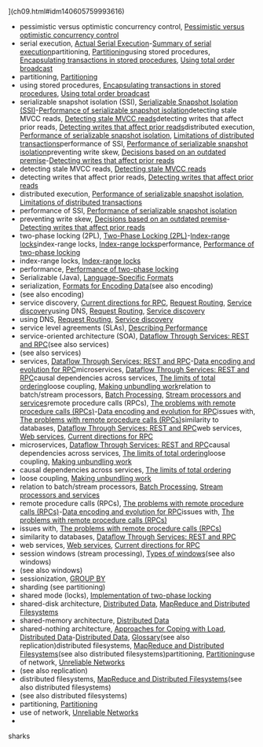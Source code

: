 ](ch09.html#idm140605759993616)
* pessimistic versus optimistic concurrency control, [Pessimistic versus optimistic concurrency control](ch07.html#idm140605761378960)
* serial execution, [Actual Serial Execution](ch07.html#ix_serialexecute)-[Summary of serial execution](ch07.html#idm140605761520512)partitioning, [Partitioning](ch07.html#idm140605761545104)using stored procedures, [Encapsulating transactions in stored procedures](ch07.html#idm140605761606352), [Using total order broadcast](ch09.html#idm140605759458432)
* partitioning, [Partitioning](ch07.html#idm140605761545104)
* using stored procedures, [Encapsulating transactions in stored procedures](ch07.html#idm140605761606352), [Using total order broadcast](ch09.html#idm140605759458432)
* serializable snapshot isolation (SSI), [Serializable Snapshot Isolation (SSI)](ch07.html#ix_serializeSSI)-[Performance of serializable snapshot isolation](ch07.html#idm140605761266224)detecting stale MVCC reads, [Detecting stale MVCC reads](ch07.html#idm140605761341440)detecting writes that affect prior reads, [Detecting writes that affect prior reads](ch07.html#idm140605761305232)distributed execution, [Performance of serializable snapshot isolation](ch07.html#idm140605761277152), [Limitations of distributed transactions](ch09.html#idm140605759036128)performance of SSI, [Performance of serializable snapshot isolation](ch07.html#idm140605761283744)preventing write skew, [Decisions based on an outdated premise](ch07.html#ix_ssiwrskew)-[Detecting writes that affect prior reads](ch07.html#idm140605761291376)
* detecting stale MVCC reads, [Detecting stale MVCC reads](ch07.html#idm140605761341440)
* detecting writes that affect prior reads, [Detecting writes that affect prior reads](ch07.html#idm140605761305232)
* distributed execution, [Performance of serializable snapshot isolation](ch07.html#idm140605761277152), [Limitations of distributed transactions](ch09.html#idm140605759036128)
* performance of SSI, [Performance of serializable snapshot isolation](ch07.html#idm140605761283744)
* preventing write skew, [Decisions based on an outdated premise](ch07.html#ix_ssiwrskew)-[Detecting writes that affect prior reads](ch07.html#idm140605761291376)
* two-phase locking (2PL), [Two-Phase Locking (2PL)](ch07.html#ix_serial2PL)-[Index-range locks](ch07.html#idm140605761400080)index-range locks, [Index-range locks](ch07.html#idm140605761424688)performance, [Performance of two-phase locking](ch07.html#idm140605761472256)
* index-range locks, [Index-range locks](ch07.html#idm140605761424688)
* performance, [Performance of two-phase locking](ch07.html#idm140605761472256)
* Serializable (Java), [Language-Specific Formats](ch04.html#idm140605777468192)
* serialization, [Formats for Encoding Data](ch04.html#idm140605777475504)(see also encoding)
* (see also encoding)
* service discovery, [Current directions for RPC](ch04.html#idm140605776677616), [Request Routing](ch06.html#idm140605775026496), [Service discovery](ch09.html#idm140605758809360)using DNS, [Request Routing](ch06.html#idm140605774982480), [Service discovery](ch09.html#idm140605758806416)
* using DNS, [Request Routing](ch06.html#idm140605774982480), [Service discovery](ch09.html#idm140605758806416)
* service level agreements (SLAs), [Describing Performance](ch01.html#idm140605782886800)
* service-oriented architecture (SOA), [Dataflow Through Services: REST and RPC](ch04.html#idm140605776797008)(see also services)
* (see also services)
* services, [Dataflow Through Services: REST and RPC](ch04.html#ix_servicedataflow)-[Data encoding and evolution for RPC](ch04.html#idm140605776646880)microservices, [Dataflow Through Services: REST and RPC](ch04.html#idm140605776794608)causal dependencies across services, [The limits of total ordering](ch12.html#idm140605756049408)loose coupling, [Making unbundling work](ch12.html#idm140605755751504)relation to batch/stream processors, [Batch Processing](ch10.html#idm140605758694816), [Stream processors and services](ch12.html#idm140605755600000)remote procedure calls (RPCs), [The problems with remote procedure calls (RPCs)](ch04.html#ix_servrpc)-[Data encoding and evolution for RPC](ch04.html#idm140605776648272)issues with, [The problems with remote procedure calls (RPCs)](ch04.html#idm140605776712864)similarity to databases, [Dataflow Through Services: REST and RPC](ch04.html#idm140605776788320)web services, [Web services](ch04.html#idm140605776780832), [Current directions for RPC](ch04.html#idm140605776694736)
* microservices, [Dataflow Through Services: REST and RPC](ch04.html#idm140605776794608)causal dependencies across services, [The limits of total ordering](ch12.html#idm140605756049408)loose coupling, [Making unbundling work](ch12.html#idm140605755751504)
* causal dependencies across services, [The limits of total ordering](ch12.html#idm140605756049408)
* loose coupling, [Making unbundling work](ch12.html#idm140605755751504)
* relation to batch/stream processors, [Batch Processing](ch10.html#idm140605758694816), [Stream processors and services](ch12.html#idm140605755600000)
* remote procedure calls (RPCs), [The problems with remote procedure calls (RPCs)](ch04.html#ix_servrpc)-[Data encoding and evolution for RPC](ch04.html#idm140605776648272)issues with, [The problems with remote procedure calls (RPCs)](ch04.html#idm140605776712864)
* issues with, [The problems with remote procedure calls (RPCs)](ch04.html#idm140605776712864)
* similarity to databases, [Dataflow Through Services: REST and RPC](ch04.html#idm140605776788320)
* web services, [Web services](ch04.html#idm140605776780832), [Current directions for RPC](ch04.html#idm140605776694736)
* session windows (stream processing), [Types of windows](ch11.html#idm140605756442240)(see also windows)
* (see also windows)
* sessionization, [GROUP BY](ch10.html#idm140605758022816)
* sharding (see partitioning)
* shared mode (locks), [Implementation of two-phase locking](ch07.html#idm140605761487392)
* shared-disk architecture, [Distributed Data](part02.html#idm140605776518768), [MapReduce and Distributed Filesystems](ch10.html#idm140605758234976)
* shared-memory architecture, [Distributed Data](part02.html#idm140605776527824)
* shared-nothing architecture, [Approaches for Coping with Load](ch01.html#idm140605782841744), [Distributed Data](part02.html#ix_sharednothing)-[Distributed Data](part02.html#idm140605776498464), [Glossary](glossary01.html#idm140605754424528)(see also replication)distributed filesystems, [MapReduce and Distributed Filesystems](ch10.html#idm140605758236544)(see also distributed filesystems)partitioning, [Partitioning](ch06.html#idm140605775383440)use of network, [Unreliable Networks](ch08.html#idm140605761107296)
* (see also replication)
* distributed filesystems, [MapReduce and Distributed Filesystems](ch10.html#idm140605758236544)(see also distributed filesystems)
* (see also distributed filesystems)
* partitioning, [Partitioning](ch06.html#idm140605775383440)
* use of network, [Unreliable Networks](ch08.html#idm140605761107296)
* 
sharks